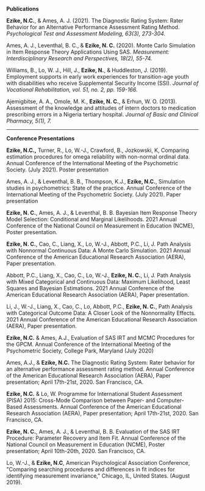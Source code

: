 **Publications**

**Ezike, N.C.**, & Ames, A. J. (2021). The Diagnostic Rating System: Rater Behavior for an Alternative Performance Assessment Rating Method. _Psychological Test and Assessment Modeling, 63(3), 273-304._

Ames, A. J., Leventhal, B. C., & **Ezike, N. C.** (2020). Monte Carlo Simulation in Item Response Theory Applications Using SAS. _Measurement: Interdisciplinary Research and Perspectives, 18(2), 55-74._

Williams, B., Lo, W. J., Hill, J., **Ezike, N.**, & Huddleston, J. (2019). Employment supports in early work experiences for transition-age youth with disabilities who receive Supplemental Security Income (SSI). _Journal of Vocational Rehabilitation, vol. 51, no. 2, pp. 159-166._

Ajemigbitse, A. A., Omole, M. K., **Ezike, N. C.**, & Erhun, W. O. (2013). Assessment of the knowledge and attitudes of intern doctors to medication prescribing errors in a Nigeria tertiary hospital. _Journal of Basic and Clinical Pharmacy, 5(1), 7._

___________________________________________________________________________
**Conference Presentations**

**Ezike, N.C.,** Turner, R., Lo, W.-J., Crawford, B., Jozkowski, K, Comparing estimation procedures for omega reliability with non-normal ordinal data. Annual Conference of the International Meeting of the Psychometric Society. (July 2021). Poster presentation

Ames, A. J., & Leventhal, B. B., Thompson, K.J., **Ezike, N.C.**, Simulation studies in psychometrics: State of the practice. Annual Conference of the International Meeting of the Psychometric Society. (July 2021). Paper presentation

**Ezike, N. C.**, Ames, A. J., & Leventhal, B. B. Bayesian Item Response Theory Model Selection: Conditional and Marginal Likelihoods. 2021 Annual Conference of the National Council on Measurement in Education (NCME), Poster presentation.

**Ezike, N. C.**, Cao, C., Liang, X., Lo, W.-J., Abbott, P.C., Li, J. Path Analysis with Nonnormal Continuous Data: A Monte Carlo Simulation. 2021 Annual Conference of the American Educational Research Association (AERA), Paper presentation.

Abbott, P.C., Liang, X., Cao, C., Lo, W.-J., **Ezike, N. C.**, Li, J. Path Analysis with Mixed Categorical and Continuous Data: Maximum Likelihood, Least Squares and Bayesian Estimations. 2021 Annual Conference of the American Educational Research Association (AERA), Paper presentation.

Li, J., W.-J., Liang, X., Cao, C., Lo, Abbott, P.C., **Ezike, N. C.**, Path Analysis with Categorical Outcome Data: A Closer Look of the Nonnormality Effects. 2021 Annual Conference of the American Educational Research Association (AERA), Paper presentation.

**Ezike, N.C.** & Ames, A.J., Evaluation of SAS IRT and MCMC Procedures for the GPCM. Annual Conference of the International Meeting of the Psychometric Society, College Park, Maryland (July 2020)

Ames, A.J., & **Ezike, N.C.** The Diagnostic Rating System: Rater behavior for an alternative performance assessment rating method. Annual Conference of the American Educational Research Association (AERA), Paper presentation; April 17th-21st, 2020. San Francisco, CA.

**Ezike, N.C.** & Lo, W. Programme for International Student Assessment (PISA) 2015: Cross-Mode Comparison between Paper- and Computer-Based Assessments. Annual Conference of the American Educational Research Association (AERA), Paper presentation; April 17th-21st, 2020. San Francisco, CA.

**Ezike, N. C.**, Ames, A. J., & Leventhal, B. B. Evaluation of the SAS IRT Procedure: Parameter Recovery and Item Fit. Annual Conference of the National Council on Measurement in Education (NCME), Poster presentation; April 10th-20th, 2020. San Francisco, CA.

Lo, W.-J., & **Ezike, N.C**, American Psychological Association Conference, "Comparing searching procedures and differences in fit indices for identifying measurement invariance," Chicago, IL, United States. (August 2019).

